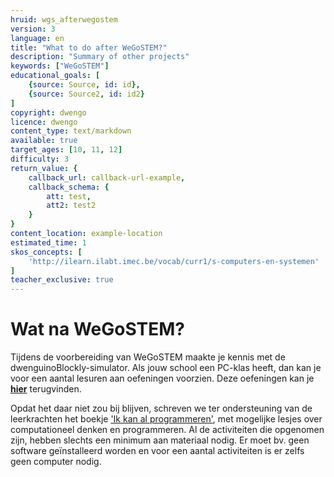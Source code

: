 ```yaml
---
hruid: wgs_afterwegostem
version: 3
language: en
title: "What to do after WeGoSTEM?"
description: "Summary of other projects"
keywords: ["WeGoSTEM"]
educational_goals: [
    {source: Source, id: id}, 
    {source: Source2, id: id2}
]
copyright: dwengo
licence: dwengo
content_type: text/markdown
available: true
target_ages: [10, 11, 12]
difficulty: 3
return_value: {
    callback_url: callback-url-example,
    callback_schema: {
        att: test,
        att2: test2
    }
}
content_location: example-location
estimated_time: 1
skos_concepts: [
    'http://ilearn.ilabt.imec.be/vocab/curr1/s-computers-en-systemen'
]
teacher_exclusive: true
---
```


# Wat na WeGoSTEM?

Tijdens de voorbereiding van WeGoSTEM maakte je kennis met de dwenguinoBlockly-simulator. Als jouw school een PC-klas heeft, dan kan je voor een aantal lesuren aan oefeningen voorzien. Deze oefeningen kan je [**hier**](https://www.dwengo.org/starttodwenguino/ "extra oefeningen simulator") terugvinden.

Opdat het daar niet zou bij blijven, schreven we ter ondersteuning van de leerkrachten het boekje ['Ik kan al programmeren'](https://scholen.dwengo.org/downloads/ikkanalprogrammeren.pdf "robotboekje"), met mogelijke lesjes over computationeel denken en programmeren. Al de activiteiten die opgenomen zijn, hebben slechts een minimum aan materiaal nodig. Er moet bv. geen software geïnstalleerd worden en voor een aantal activiteiten is er zelfs geen computer nodig.
